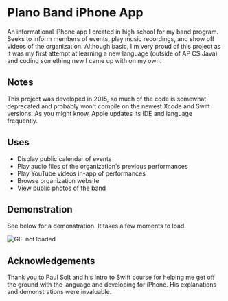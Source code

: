 # Plano Band iPhone App
An informational iPhone app I created in high school for my band program. Seeks to inform members of events, play music recordings, and show off videos of the organization. Although basic, I'm very proud of this project as it was my first attempt at learning a new language (outside of AP CS Java) and coding something new I came up with on my own.

## Notes
This project was developed in 2015, so much of the code is somewhat deprecated and probably won't compile on the newest Xcode and Swift versions. As you might know, Apple updates its IDE and language frequently.

## Uses
* Display public calendar of events
* Play audio files of the organization's previous performances
* Play YouTube videos in-app of performances
* Browse organization website
* View public photos of the band

## Demonstration
See below for a demonstration. It takes a few moments to load.

![GIF not loaded](https://github.com/MichaelZetune/Plano-Band-iPhone-App/blob/master/PlanoBand.gif)

## Acknowledgements
Thank you to Paul Solt and his Intro to Swift course for helping me get off the ground with the language and developing for iPhone. His explanations and demonstrations were invaluable.

